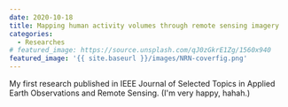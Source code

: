 ```yaml
---
date: 2020-10-18
title: Mapping human activity volumes through remote sensing imagery
categories:
  - Researches
# featured_image: https://source.unsplash.com/qJ0zGkrE1Zg/1560x940
featured_image: '{{ site.baseurl }}/images/NRN-coverfig.png'
--- 
```


My first research published in IEEE Journal of Selected Topics in Applied Earth Observations and Remote Sensing. (I'm very happy, hahah.)
